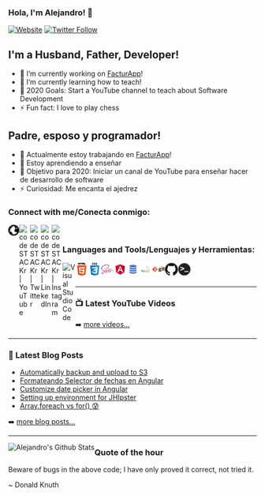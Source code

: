 ### Hola, I'm Alejandro! 👋

[![Website](https://img.shields.io/website?label=facturapp.com&style=for-the-badge&url=https%3A%2F%2Ffacturapp.com)](https://facturapp.com)
[![Twitter Follow](https://img.shields.io/twitter/follow/amatosg?color=1DA1F2&logo=twitter&style=for-the-badge)](https://twitter.com/intent/follow?original_referer=https%3A%2F%2Fgithub.com%2Famatosg&screen_name=amatosg)

## I'm a Husband, Father, Developer!

- 🔭 I’m currently working on [FacturApp][website]!
- 🌱 I’m currently learning how to teach!
- 🎥 2020 Goals: Start a YouTube channel to teach about Software Development
- ⚡ Fun fact: I love to play chess

## Padre, esposo y programador!

- 🔭 Actualmente estoy trabajando en [FacturApp][website]!
- 🌱 Estoy aprendiendo a enseñar
- 🎥 Objetivo para 2020: Iniciar un canal de YouTube para enseñar hacer de desarrollo de software
- ⚡ Curiosidad: Me encanta el ajedrez

### Connect with me/Conecta conmigo:

[<img align="left" alt="facturapp.com" width="22px" src="https://raw.githubusercontent.com/iconic/open-iconic/master/svg/globe.svg" />][website]
[<img align="left" alt="codeSTACKr | YouTube" width="22px" src="https://cdn.jsdelivr.net/npm/simple-icons@v3/icons/youtube.svg" />][youtube]
[<img align="left" alt="codeSTACKr | Twitter" width="22px" src="https://cdn.jsdelivr.net/npm/simple-icons@v3/icons/twitter.svg" />][twitter]
[<img align="left" alt="codeSTACKr | LinkedIn" width="22px" src="https://cdn.jsdelivr.net/npm/simple-icons@v3/icons/linkedin.svg" />][linkedin]
[<img align="left" alt="codeSTACKr | Instagram" width="22px" src="https://cdn.jsdelivr.net/npm/simple-icons@v3/icons/instagram.svg" />][instagram]

<br />

### Languages and Tools/Lenguajes y Herramientas:

[<img align="left" alt="Visual Studio Code" width="26px" src="https://images-wixmp-ed30a86b8c4ca887773594c2.wixmp.com/f/9b5e7dcc-db45-4acb-8078-4f1e40191fe1/dbfye6x-ee5cf816-da93-4428-8cc6-e388e0b45136.png?token=eyJ0eXAiOiJKV1QiLCJhbGciOiJIUzI1NiJ9.eyJzdWIiOiJ1cm46YXBwOiIsImlzcyI6InVybjphcHA6Iiwib2JqIjpbW3sicGF0aCI6IlwvZlwvOWI1ZTdkY2MtZGI0NS00YWNiLTgwNzgtNGYxZTQwMTkxZmUxXC9kYmZ5ZTZ4LWVlNWNmODE2LWRhOTMtNDQyOC04Y2M2LWUzODhlMGI0NTEzNi5wbmcifV1dLCJhdWQiOlsidXJuOnNlcnZpY2U6ZmlsZS5kb3dubG9hZCJdfQ._0zGB33NIE1jhC583GLDwygXr5jsMVwfCaEtBWtWNt0" />][webdevplaylist]

[<img align="left" alt="HTML5" width="26px" src="https://raw.githubusercontent.com/github/explore/80688e429a7d4ef2fca1e82350fe8e3517d3494d/topics/html/html.png" />][webdevplaylist]
[<img align="left" alt="CSS3" width="26px" src="https://raw.githubusercontent.com/github/explore/80688e429a7d4ef2fca1e82350fe8e3517d3494d/topics/css/css.png" />][webdevplaylist]
[<img align="left" alt="Sass" width="26px" src="https://raw.githubusercontent.com/github/explore/80688e429a7d4ef2fca1e82350fe8e3517d3494d/topics/sass/sass.png" />][webdevplaylist]
[<img align="left" alt="Angular" width="26px" src="https://raw.githubusercontent.com/github/explore/80688e429a7d4ef2fca1e82350fe8e3517d3494d/topics/angular/angular.png" />][webdevplaylist]
[<img align="left" alt="SQL" width="26px" src="https://raw.githubusercontent.com/github/explore/80688e429a7d4ef2fca1e82350fe8e3517d3494d/topics/sql/sql.png" />][webdevplaylist]
[<img align="left" alt="MySQL" width="26px" src="https://raw.githubusercontent.com/github/explore/80688e429a7d4ef2fca1e82350fe8e3517d3494d/topics/mysql/mysql.png" />][webdevplaylist]
[<img align="left" alt="Git" width="26px" src="https://raw.githubusercontent.com/github/explore/80688e429a7d4ef2fca1e82350fe8e3517d3494d/topics/git/git.png" />][webdevplaylist]
[<img align="left" alt="GitHub" width="26px" src="https://raw.githubusercontent.com/github/explore/78df643247d429f6cc873026c0622819ad797942/topics/github/github.png" />][webdevplaylist]
[<img align="left" alt="Terminal" width="26px" src="https://raw.githubusercontent.com/github/explore/80688e429a7d4ef2fca1e82350fe8e3517d3494d/topics/terminal/terminal.png" />][webdevplaylist]

<br />
<br />

---

### 📺 Latest YouTube Videos

<!-- YOUTUBE:START -->
<!-- YOUTUBE:END -->

➡️ [more videos...](https://youtube.com/codestackr)

---

### 📕 Latest Blog Posts

<!-- BLOG-POST-LIST:START -->
- [Automatically backup and upload to S3](https://dev.to/amatosg/automatically-backup-and-upload-to-s3-4j2p)
- [Formateando Selector de fechas en Angular](https://dev.to/amatosg/formateando-selector-de-fechas-en-angular-3p8i)
- [Customize date picker in Angular](https://dev.to/amatosg/customize-date-picker-in-angular-4323)
- [Setting up environment for JHIpster](https://dev.to/amatosg/setting-up-environment-for-jhipster-3ccb)
- [Array.foreach vs for() 😰](https://dev.to/amatosg/arrayforeach-vs-for-4l47)
<!-- BLOG-POST-LIST:END -->

➡️ [more blog posts...](https://codestackr.com)

---

  <img align="left" alt="Alejandro's Github Stats" src="https://github-readme-stats.codestackr.vercel.app/api?username=amatosg&show_icons=true&hide_border=true" />

### Quote of the hour

Beware of bugs in the above code; I have only proved it correct, not tried it.

~ Donald Knuth


[website]: https://facturapp.com
[twitter]: https://twitter.com/amatosg
[youtube]: https://www.youtube.com/channel/UCFnHLEfNlX3cD6RFgWWTcGA
[instagram]: https://instagram.com/amatosg
[linkedin]: https://www.linkedin.com/in/alejandromatos/
[webdevplaylist]: https://www.youtube.com/playlist?list=PLqwkH0ClDcaxTGPBYuObnopjycy_v3mUO